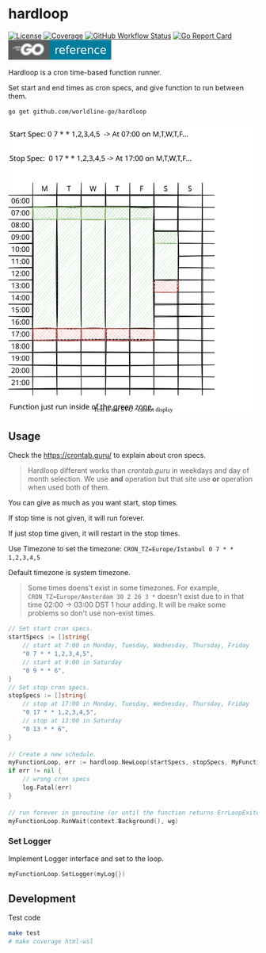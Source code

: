 # hardloop

[![License](https://img.shields.io/github/license/worldline-go/hardloop?color=red&style=flat-square)](https://raw.githubusercontent.com/worldline-go/hardloop/main/LICENSE)
[![Coverage](https://img.shields.io/sonar/coverage/worldline-go_hardloop?logo=sonarcloud&server=https%3A%2F%2Fsonarcloud.io&style=flat-square)](https://sonarcloud.io/summary/overall?id=worldline-go_hardloop)
[![GitHub Workflow Status](https://img.shields.io/github/actions/workflow/status/worldline-go/hardloop/test.yml?branch=main&logo=github&style=flat-square&label=ci)](https://github.com/worldline-go/hardloop/actions)
[![Go Report Card](https://goreportcard.com/badge/github.com/worldline-go/hardloop?style=flat-square)](https://goreportcard.com/report/github.com/worldline-go/hardloop)
[![Go PKG](https://raw.githubusercontent.com/worldline-go/guide/main/badge/custom/reference.svg)](https://pkg.go.dev/github.com/worldline-go/hardloop)

Hardloop is a cron time-based function runner.

Set start and end times as cron specs, and give function to run between them.

```shell
go get github.com/worldline-go/hardloop
```

![hardloop](./_assets/hardloop.svg)

## Usage

Check the https://crontab.guru/ to explain about cron specs.

> Hardloop different works than _crontab.guru_ in weekdays and day of month selection. We use __and__ operation but that site use __or__ operation when used both of them.

You can give as much as you want start, stop times.

If stop time is not given, it will run forever.

If just stop time given, it will restart in the stop times.

Use Timezone to set the timezone: `CRON_TZ=Europe/Istanbul 0 7 * * 1,2,3,4,5` 

Default timezone is system timezone.

> Some times doens't exist in some timezones.
> For example, `CRON_TZ=Europe/Amsterdam 30 2 26 3 *` doesn't exist due to in that time 02:00 -> 03:00 DST 1 hour adding. It will be make some problems so don't use non-exist times.

```go
// Set start cron specs.
startSpecs := []string{
    // start at 7:00 in Monday, Tuesday, Wednesday, Thursday, Friday
    "0 7 * * 1,2,3,4,5",
    // start at 9:00 in Saturday
    "0 9 * * 6",
}
// Set stop cron specs.
stopSpecs := []string{
    // stop at 17:00 in Monday, Tuesday, Wednesday, Thursday, Friday
    "0 17 * * 1,2,3,4,5",
    // stop at 13:00 in Saturday
    "0 13 * * 6",
}

// Create a new schedule.
myFunctionLoop, err := hardloop.NewLoop(startSpecs, stopSpecs, MyFunction)
if err != nil {
    // wrong cron specs
    log.Fatal(err)
}

// run forever in goroutine (or until the function returns ErrLoopExited)
myFunctionLoop.RunWait(context.Background(), wg)
```

### Set Logger

Implement Logger interface and set to the loop.

```go
myFunctionLoop.SetLogger(myLog{})
```

## Development

Test code

```sh
make test
# make coverage html-wsl
```
